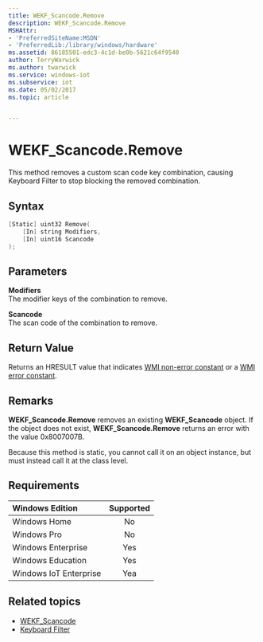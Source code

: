 ```yaml
---
title: WEKF_Scancode.Remove
description: WEKF_Scancode.Remove
MSHAttr:
- 'PreferredSiteName:MSDN'
- 'PreferredLib:/library/windows/hardware'
ms.assetid: 86185501-edc3-4c1d-be0b-5621c64f9540
author: TerryWarwick
ms.author: twarwick
ms.service: windows-iot
ms.subservice: iot
ms.date: 05/02/2017
ms.topic: article


---
```

# WEKF_Scancode.Remove

This method removes a custom scan code key combination, causing Keyboard Filter to stop blocking the removed combination.

## Syntax

```powershell
[Static] uint32 Remove(
    [In] string Modifiers,
    [In] uint16 Scancode
);
```

## Parameters

**Modifiers**</br>The modifier keys of the combination to remove.

**Scancode**</br>The scan code of the combination to remove.

## Return Value

Returns an HRESULT value that indicates [WMI non-error constant](/windows/win32/wmisdk/wmi-non-error-constants) or a [WMI error constant](/windows/win32/wmisdk/wmi-error-constants).

## Remarks

**WEKF_Scancode.Remove** removes an existing **WEKF_Scancode** object. If the object does not exist, **WEKF_Scancode.Remove** returns an error with the value 0x8007007B.

Because this method is static, you cannot call it on an object instance, but must instead call it at the class level.

## Requirements

| Windows Edition        | Supported |
|:-----------------------|:---------:|
| Windows Home           | No        |
| Windows Pro            | No        |
| Windows Enterprise     | Yes       |
| Windows Education      | Yes       |
| Windows IoT Enterprise | Yea       |

## Related topics

- [WEKF_Scancode](wekf-scancode.md)
- [Keyboard Filter](keyboardfilter.md)
